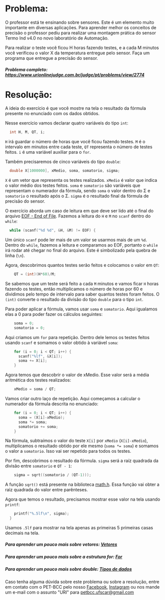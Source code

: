 # Problema:
O professor está te ensinando sobre sensores. Este é um elemento muito importante em diversas aplicações. Para aprender melhor os conceitos de precisão o professor pediu para realizar uma montagem prática do sensor Termo Ind v4.0 no novo laboratório de Automação.

Para realizar o teste você ficou H horas fazendo testes, e a cada M minutos você verificou o valor X da temperatura entregue pelo sensor. Faça um programa que entregue a precisão do sensor.

##### Problema completo: https://www.urionlinejudge.com.br/judge/pt/problems/view/2774

# Resolução:

A ideia do exercício é que você mostre na tela o resultado da fórmula presente no enunciado com os dados obtidos.

Nesse exercício vamos declarar quatro variáveis do tipo `int`:
```c
  int H, M, QT, i;
```
`H` irá guardar o número de horas que você ficou fazendo testes. `M` é o intervalo em minutos entre cada teste, `QT` representa o número de testes feitos. `i` é uma variável auxiliar para o `for`.

Também precisaremos de cinco variáveis do tipo `double`:
```c
  double X[1000000], xMedio, soma, somatorio, sigma;
```
`X` é um vetor que representa os testes realizados. `xMedio` é valor que indica o valor médio dos testes feitos. `soma` e `somatorio` são variáveis que representam o numerador da fórmula, sendo `soma` o valor dentro do Σ e `somatorio` o resultado após o Σ. `sigma` é o resultado final da fórmula de precisão do sensor.

O exercício aborda um caso de leitura em que deve ser lido até o final do arquivo [EOF - End of File](https://pt.wikipedia.org/wiki/EOF). Fazemos a leitura do `H` e `M` no `scanf` dentro do `while`:
```c
  while (scanf("%d %d", &H, &M) != EOF) {
```
Um único `scanf` pode ler mais de um valor se usarmos mais de um `%d`. Dentro do `while`, fazemos a leitura e comparamos ao EOF, portanto o `while` irá rodar até chegar no final do arquivo. Este é simbolizado pela quebra de linha (`\n`).

Agora, descobrimos quantos testes serão feitos e colocamos o valor em `QT`:
```c
    QT = (int)(H*60)/M;
```
Se sabemos que um teste será feito a cada `M` minutos e vamos ficar `H` horas fazendo os testes, então multiplicamos o número de horas por 60 e dividimos pelo tempo de intervalo para saber quantos testes foram feitos. O `(int)` converte o resultado da divisão do tipo `double` para o tipo `int`.

Para poder aplicar a fórmula, vamos usar `soma` e `somatorio`. Aqui igualamos elas a 0 para poder fazer os cálculos seguintes:
```c
    soma = 0;
    somatorio = 0;
```
Aqui criamos um `for` para repetição. Dentro dele lemos os testes feitos usando `scanf` e somamos o valor obtido à variável `soma`:
```c
    for (i = 0; i < QT; i++) {
      scanf("%lf", &X[i]);
      soma += X[i];
    }
```
Agora temos que descobrir o valor de xMedio. Esse valor será a média aritmética dos testes realizados:
```c
    xMedio = soma / QT; 
```
Vamos criar outro laço de repetição. Aqui começamos a calcular o numerador da fórmula descrita no enunciado:
```c
    for (i = 0; i < QT; i++) {
      soma = (X[i]-xMedio);
      soma *= soma;
      somatorio += soma;
    }
```
Na fórmula, subtraímos o valor do teste `X[i]` por `xMedio` (`X[i]-xMedio`), multiplicamos o resultado obtido por ele mesmo (`soma *= soma`) e somamos o valor a `somatorio`. Isso vai ser repetido para todos os testes.

Por fim, descobrimos o resultado da fórmula. `sigma` será a raíz quadrada da divisão entre `somatorio` e `QT - 1`:
```c
    sigma = sqrt((somatorio / (QT-1)));
```
A função `sqrt()` está presente na biblioteca [math.h](http://linguagemc.com.br/a-biblioteca-math-h/). Essa função vai obter a raìz quadrada do valor entre parênteses.

Agora que temos o resultado, precisamos mostrar esse valor na tela usando `printf`:
```c
    printf("%.5lf\n", sigma);
  }
```
Usamos `.5lf` para mostrar na tela apenas as primeiras 5 primeiras casas decimais na tela.

##### Para aprender um pouco mais sobre vetores: [Vetores](http://linguagemc.com.br/vetores-ou-arrays-em-linguagem-c/)
##### Para aprender um pouco mais sobre a estrutura for: [For](http://linguagemc.com.br/a-estrutura-de-repeticao-for-em-c/)
##### Para aprender um pouco mais sobre double: [Tipos de dados](http://linguagemc.com.br/tipos-de-dados-em-c/)

Caso tenha alguma dúvida sobre este problema ou sobre a resolução, entre em contato com o PET-BCC pelo nosso
[Facebook](https://www.facebook.com/petbcc/),
[Instagram](https://www.instagram.com/petbcc.ufscar/)
ou nos mande um e-mail com o assunto "URI" para  petbcc.ufscar@gmail.com
